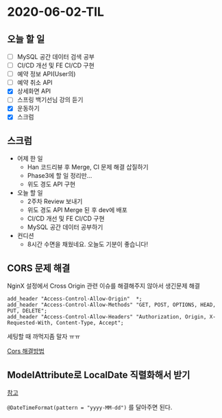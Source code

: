 # 2020-06-02-TIL

## 오늘 할 일

- [ ] MySQL 공간 데이터 검색 공부
- [ ] CI/CD 개선 및 FE CI/CD 구현
- [ ] 예약 정보 API(User의)
- [ ] 예약 취소 API
- [x] 상세화면 API
- [ ] 스프링 백기선님 강의 듣기
- [x] 운동하기
- [x] 스크럼

## 스크럼

- 어제 한 일
    - Han 코드리뷰 후 Merge, CI 문제 해결 삽질하기
    - Phase3에 할 일 정리만...
    - 위도 경도 API 구현
- 오늘 할 일
    - 2주차 Review 보내기
    - 위도 경도 API Merge 된 후 dev에 배포
    - CI/CD 개선 및 FE CI/CD 구현
    - MySQL 공간 데이터 공부하기
- 컨디션
    - 8시간 수면을 채웠네요. 오늘도 기분이 좋습니다!

## CORS 문제 해결

NginX 설정에서 Cross Origin 관련 이슈를 해결해주지 않아서 생긴문제 해결

```
add_header "Access-Control-Allow-Origin"  *;
add_header "Access-Control-Allow-Methods" "GET, POST, OPTIONS, HEAD, PUT, DELETE";
add_header "Access-Control-Allow-Headers" "Authorization, Origin, X-Requested-With, Content-Type, Accept";
```

세팅할 때 까먹지좀 말자 ㅠㅠ

[Cors 해결방법](https://velog.io/@jmkim87/지긋지긋한-CORS-파헤쳐보자)

## ModelAttribute로 LocalDate 직렬화해서 받기

[참고](https://jojoldu.tistory.com/361)

`@DateTimeFormat(pattern = "yyyy-MM-dd")` 를 달아주면 된다.

